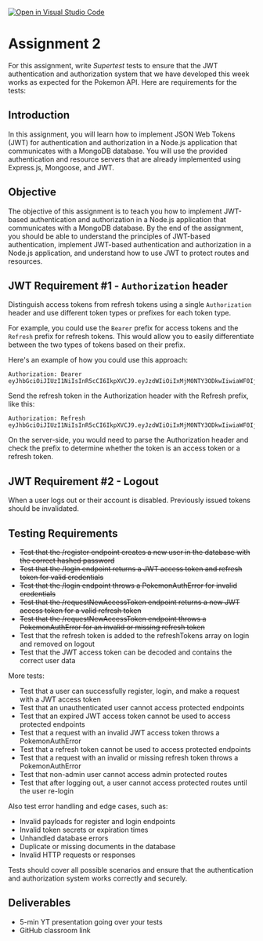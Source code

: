 [![Open in Visual Studio Code](https://classroom.github.com/assets/open-in-vscode-c66648af7eb3fe8bc4f294546bfd86ef473780cde1dea487d3c4ff354943c9ae.svg)](https://classroom.github.com/online_ide?assignment_repo_id=10454046&assignment_repo_type=AssignmentRepo)
# Assignment 2
For this assignment, write *Supertest* tests to ensure that the JWT authentication and authorization system that we have developed this week works as expected for the Pokemon API. Here are requirements for the tests:

## Introduction
In this assignment, you will learn how to implement JSON Web Tokens (JWT) for authentication and authorization in a Node.js application that communicates with a MongoDB database. You will use the provided authentication and resource servers that are already implemented using Express.js, Mongoose, and JWT. 


## Objective
The objective of this assignment is to teach you how to implement JWT-based authentication and authorization in a Node.js application that communicates with a MongoDB database. By the end of the assignment, you should be able to understand the principles of JWT-based authentication, implement JWT-based authentication and authorization in a Node.js application, and understand how to use JWT to protect routes and resources.


## JWT Requirement #1 - `Authorization` header
Distinguish access tokens from refresh tokens using a single `Authorization` header and use different token types or prefixes for each token type.

For example, you could use the `Bearer` prefix for access tokens and the `Refresh` prefix for refresh tokens. This would allow you to easily differentiate between the two types of tokens based on their prefix.

Here's an example of how you could use this approach:
```
Authorization: Bearer eyJhbGciOiJIUzI1NiIsInR5cCI6IkpXVCJ9.eyJzdWIiOiIxMjM0NTY3ODkwIiwiaWF0IjoxNTE2MjM5MDIyfQ.SflKxwRJSMeKKF2QT4fwpMeJf36POk6yJV_adQssw5c
```
Send the refresh token in the Authorization header with the Refresh prefix, like this:

```
Authorization: Refresh eyJhbGciOiJIUzI1NiIsInR5cCI6IkpXVCJ9.eyJzdWIiOiIxMjM0NTY3ODkwIiwiaWF0IjoxNTE2MjM5MDIyfQ.SflKxwRJSMeKKF2QT4fwpMeJf36POk6yJV_adQssw5c
```

On the server-side, you would need to parse the Authorization header and check the prefix to determine whether the token is an access token or a refresh token.

## JWT Requirement #2 - Logout
When a user logs out or their account is disabled. Previously issued tokens should be invalidated. 

## Testing Requirements
- ~~Test that the /register endpoint creates a new user in the database with the correct hashed password~~
- ~~Test that the /login endpoint returns a JWT access token and refresh token for valid credentials~~
- ~~Test that the /login endpoint throws a PokemonAuthError for invalid credentials~~
- ~~Test that the /requestNewAccessToken endpoint returns a new JWT access token for a valid refresh token~~
- ~~Test that the /requestNewAccessToken endpoint throws a PokemonAuthError for an invalid or missing refresh token~~
- Test that the refresh token is added to the refreshTokens array on login and removed on logout
- Test that the JWT access token can be decoded and contains the correct user data

More tests:

- Test that a user can successfully register, login, and make a request with a JWT access token
- Test that an unauthenticated user cannot access protected endpoints
- Test that an expired JWT access token cannot be used to access protected endpoints
- Test that a request with an invalid JWT access token throws a PokemonAuthError
- Test that a refresh token cannot be used to access protected endpoints
- Test that a request with an invalid or missing refresh token throws a PokemonAuthError
- Test that non-admin user cannot access admin protected routes
- Test that after logging out, a user cannot access protected routes until the user re-login

Also test error handling and edge cases, such as:

- Invalid payloads for register and login endpoints
- Invalid token secrets or expiration times
- Unhandled database errors
- Duplicate or missing documents in the database
- Invalid HTTP requests or responses

Tests should cover all possible scenarios and ensure that the authentication and authorization system works correctly and securely.

## Deliverables
- 5-min YT presentation going over your tests
- GitHub classroom link  

